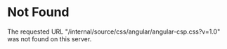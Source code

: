 # Not Found
The requested URL "/internal/source/css/angular/angular-csp.css?v=1.0" was not found on this server.
